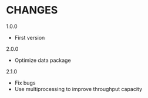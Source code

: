 CHANGES
===============
1.0.0

- First version

2.0.0

- Optimize data package

2.1.0

- Fix bugs
- Use multiprocessing to improve throughput capacity
